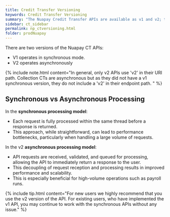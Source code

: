 ```yaml
---
title: Credit Transfer Versioning
keywords: Credit Transfer Versioning
summary: "The Nuapay Credit Transfer APIs are available as v1 and v2; the v1 version is synchronous, v2 is asynchronous."
sidebar: ct_sidebar
permalink: np_ctversioning.html
folder: prodNuapay
---
```


There are two versions of the Nuapay CT APIs:

* V1 operates in synchronous mode.
* V2 operates asynchronously

{% include note.html content="In general, only v2 APIs use 'v2' in their URI path. Collection CTs are asynchronous but as they did not have a v1 synchronous version, they do not include a 'v2' in their endpoint path. " %}

## Synchronous vs Asynchronous Processing

In the **synchronous processing model**:
* Each request is fully processed within the same thread before a response is returned.
* This approach, while straightforward, can lead to performance bottlenecks, particularly when handling a large volume of requests.

In the v2 **asynchronous processing model**:

* API requests are received, validated, and queued for processing, allowing the API to immediately return a response to the user.
* This decoupling of request reception and processing results in improved performance and scalability.
* This is especially beneficial for high-volume operations such as payroll runs.

{% include tip.html content="For new users we highly recommend that you use the v2 version of the API. For existing users, who have implemented the v1 API, you may continue to work with the synchronous APIs without any issue." %}
